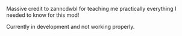 Massive credit to zanncdwbl for teaching me practically everything I needed to know for this mod!

Currently in development and not working properly.